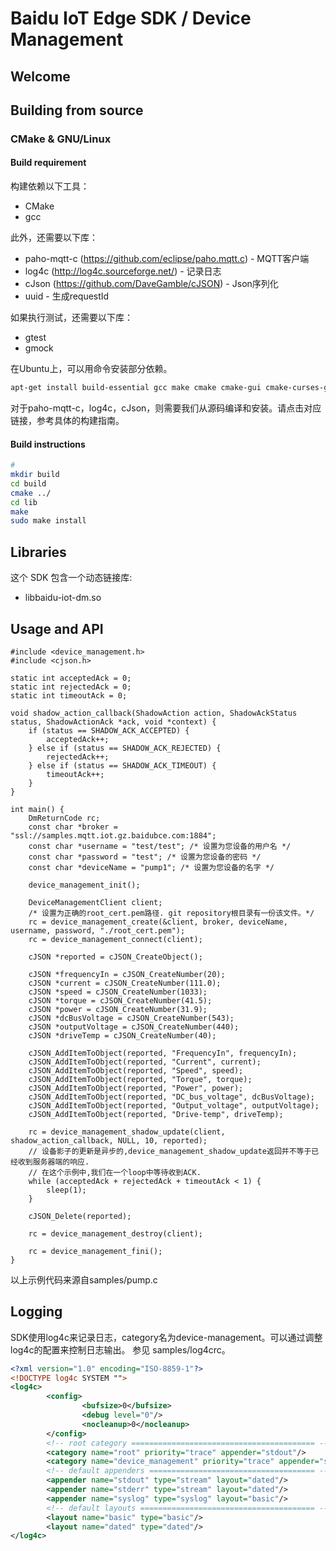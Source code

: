 # Baidu IoT Edge SDK / Device Management

## Welcome


## Building from source
### CMake & GNU/Linux
#### Build requirement
构建依赖以下工具：
* CMake
* gcc

此外，还需要以下库：
* paho-mqtt-c (https://github.com/eclipse/paho.mqtt.c) - MQTT客户端
* log4c (http://log4c.sourceforge.net/) - 记录日志
* cJson (https://github.com/DaveGamble/cJSON) - Json序列化
* uuid - 生成requestId

如果执行测试，还需要以下库：
* gtest
* gmock

在Ubuntu上，可以用命令安装部分依赖。
```bash
apt-get install build-essential gcc make cmake cmake-gui cmake-curses-gui libuuid1
```
对于paho-mqtt-c，log4c，cJson，则需要我们从源码编译和安装。请点击对应链接，参考具体的构建指南。

#### Build instructions
```bash
# 
mkdir build
cd build
cmake ../
cd lib
make
sudo make install
```

## Libraries

这个 SDK 包含一个动态链接库:
 * libbaidu-iot-dm.so

## Usage and API
```
#include <device_management.h>
#include <cjson.h>

static int acceptedAck = 0;
static int rejectedAck = 0;
static int timeoutAck = 0;

void shadow_action_callback(ShadowAction action, ShadowAckStatus status, ShadowActionAck *ack, void *context) {
    if (status == SHADOW_ACK_ACCEPTED) {
        acceptedAck++;
    } else if (status == SHADOW_ACK_REJECTED) {
        rejectedAck++;
    } else if (status == SHADOW_ACK_TIMEOUT) {
        timeoutAck++;
    }
}

int main() {
    DmReturnCode rc;
    const char *broker = "ssl://samples.mqtt.iot.gz.baidubce.com:1884";
    const char *username = "test/test"; /* 设置为您设备的用户名 */
    const char *password = "test"; /* 设置为您设备的密码 */
    const char *deviceName = "pump1"; /* 设置为您设备的名字 */

    device_management_init();

    DeviceManagementClient client;
    /* 设置为正确的root_cert.pem路径. git repository根目录有一份该文件。*/
    rc = device_management_create(&client, broker, deviceName, username, password, "./root_cert.pem");
    rc = device_management_connect(client);

    cJSON *reported = cJSON_CreateObject();

    cJSON *frequencyIn = cJSON_CreateNumber(20);
    cJSON *current = cJSON_CreateNumber(111.0);
    cJSON *speed = cJSON_CreateNumber(1033);
    cJSON *torque = cJSON_CreateNumber(41.5);
    cJSON *power = cJSON_CreateNumber(31.9);
    cJSON *dcBusVoltage = cJSON_CreateNumber(543);
    cJSON *outputVoltage = cJSON_CreateNumber(440);
    cJSON *driveTemp = cJSON_CreateNumber(40);

    cJSON_AddItemToObject(reported, "FrequencyIn", frequencyIn);
    cJSON_AddItemToObject(reported, "Current", current);
    cJSON_AddItemToObject(reported, "Speed", speed);
    cJSON_AddItemToObject(reported, "Torque", torque);
    cJSON_AddItemToObject(reported, "Power", power);
    cJSON_AddItemToObject(reported, "DC_bus_voltage", dcBusVoltage);
    cJSON_AddItemToObject(reported, "Output_voltage", outputVoltage);
    cJSON_AddItemToObject(reported, "Drive-temp", driveTemp);

    rc = device_management_shadow_update(client, shadow_action_callback, NULL, 10, reported);
    // 设备影子的更新是异步的,device_management_shadow_update返回并不等于已经收到服务器端的响应.
    // 在这个示例中,我们在一个loop中等待收到ACK.
    while (acceptedAck + rejectedAck + timeoutAck < 1) {
        sleep(1);
    }

    cJSON_Delete(reported);

    rc = device_management_destroy(client);

    rc = device_management_fini();
}
```
以上示例代码来源自samples/pump.c

## Logging
SDK使用log4c来记录日志，category名为device-management。可以通过调整log4c的配置来控制日志输出。
参见 samples/log4crc。
```xml
<?xml version="1.0" encoding="ISO-8859-1"?>
<!DOCTYPE log4c SYSTEM "">
<log4c>
        <config>
                <bufsize>0</bufsize>
                <debug level="0"/>
                <nocleanup>0</nocleanup>
        </config>
        <!-- root category ========================================= -->
        <category name="root" priority="trace" appender="stdout"/>
        <category name="device_management" priority="trace" appender="stdout"/>
        <!-- default appenders ===================================== -->
        <appender name="stdout" type="stream" layout="dated"/>
        <appender name="stderr" type="stream" layout="dated"/>
        <appender name="syslog" type="syslog" layout="basic"/>
        <!-- default layouts ======================================= -->
        <layout name="basic" type="basic"/>
        <layout name="dated" type="dated"/>
</log4c>

```